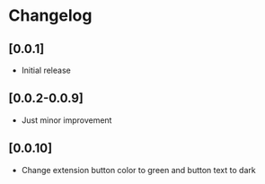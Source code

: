 # Changelog

## [0.0.1]
- Initial release

## [0.0.2-0.0.9]
- Just minor improvement

## [0.0.10]
- Change extension button color to green and button text to dark